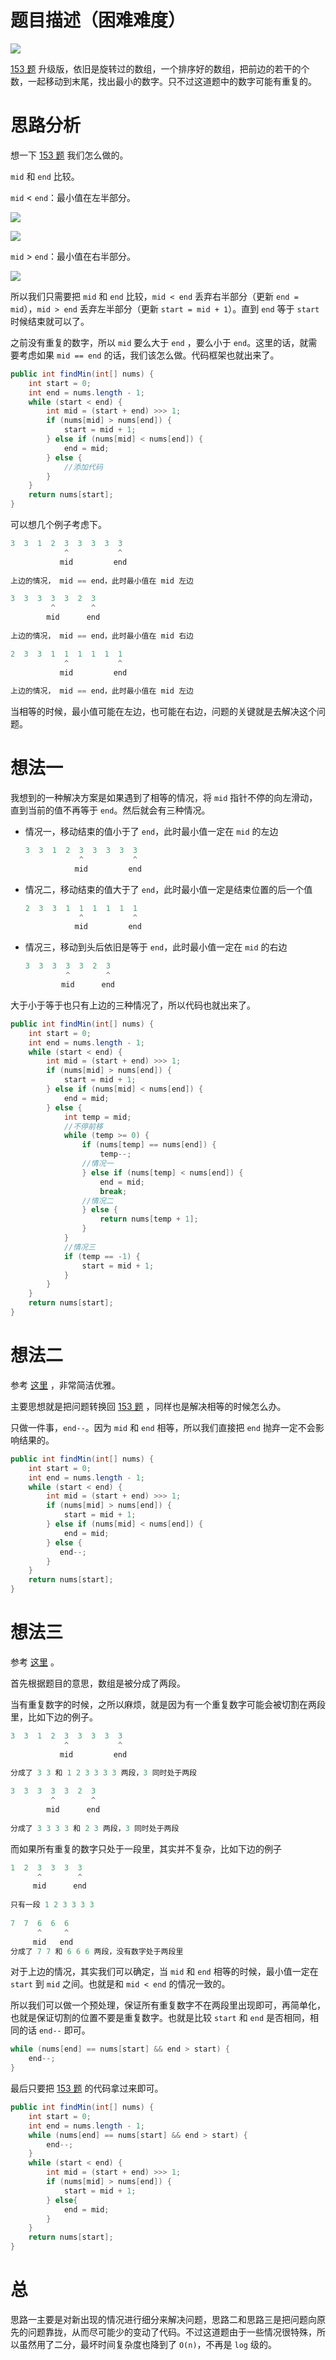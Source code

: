 # 题目描述（困难难度）

![](https://windliang.oss-cn-beijing.aliyuncs.com/154.jpg)

[153 题](https://leetcode.wang/leetcode-153-Find-Minimum-in-Rotated-Sorted-Array.html) 升级版，依旧是旋转过的数组，一个排序好的数组，把前边的若干的个数，一起移动到末尾，找出最小的数字。只不过这道题中的数字可能有重复的。

# 思路分析

想一下 [153 题](https://leetcode.wang/leetcode-153-Find-Minimum-in-Rotated-Sorted-Array.html) 我们怎么做的。

`mid` 和 `end` 比较。

`mid` < `end`：最小值在左半部分。

![](https://windliang.oss-cn-beijing.aliyuncs.com/33_5.jpg)

![](https://windliang.oss-cn-beijing.aliyuncs.com/33_6.jpg)

`mid` > `end`：最小值在右半部分。

![](https://windliang.oss-cn-beijing.aliyuncs.com/33_7.jpg)

所以我们只需要把 `mid` 和 `end` 比较，`mid < end` 丢弃右半部分（更新 `end = mid`），`mid > end` 丢弃左半部分（更新 `start = mid + 1`）。直到 `end` 等于 `start` 时候结束就可以了。

之前没有重复的数字，所以 `mid` 要么大于 `end` ，要么小于 `end`。这里的话，就需要考虑如果 `mid == end` 的话，我们该怎么做。代码框架也就出来了。

```java
public int findMin(int[] nums) {
    int start = 0;
    int end = nums.length - 1;
    while (start < end) {
        int mid = (start + end) >>> 1;
        if (nums[mid] > nums[end]) {
            start = mid + 1;
        } else if (nums[mid] < nums[end]) {
            end = mid;
        } else {
            //添加代码
        }
    }
    return nums[start];
}
```

可以想几个例子考虑下。

```java
3  3  1  2  3  3  3  3  3
            ^           ^
           mid         end 
        
上边的情况， mid == end，此时最小值在 mid 左边

3  3  3  3  3  2  3
         ^        ^
        mid      end 
        
上边的情况， mid == end，此时最小值在 mid 右边

2  3  3  1  1  1  1  1  1
            ^           ^
           mid         end 
        
上边的情况， mid == end，此时最小值在 mid 左边
```

当相等的时候，最小值可能在左边，也可能在右边，问题的关键就是去解决这个问题。

# 想法一

我想到的一种解决方案是如果遇到了相等的情况，将 `mid` 指针不停的向左滑动，直到当前的值不再等于 `end`。然后就会有三种情况。

* 情况一，移动结束的值小于了 `end`，此时最小值一定在 `mid` 的左边

  ```java
  3  3  1  2  3  3  3  3  3
              ^           ^
             mid         end 
  ```

* 情况二，移动结束的值大于了 `end`，此时最小值一定是结束位置的后一个值

  ```java
  2  3  3  1  1  1  1  1  1
              ^           ^
             mid         end 
  ```

* 情况三，移动到头后依旧是等于 `end`，此时最小值一定在 `mid` 的右边

  ```java
  3  3  3  3  3  2  3
           ^        ^
          mid      end 
  ```

大于小于等于也只有上边的三种情况了，所以代码也就出来了。

```java
public int findMin(int[] nums) {
    int start = 0;
    int end = nums.length - 1;
    while (start < end) {
        int mid = (start + end) >>> 1;
        if (nums[mid] > nums[end]) {
            start = mid + 1;
        } else if (nums[mid] < nums[end]) {
            end = mid;
        } else {
            int temp = mid;
            //不停前移
            while (temp >= 0) {
                if (nums[temp] == nums[end]) {
                    temp--;
                //情况一
                } else if (nums[temp] < nums[end]) {
                    end = mid;
                    break;
                //情况二
                } else {
                    return nums[temp + 1];
                }
            }
            //情况三
            if (temp == -1) {
                start = mid + 1;
            }
        }
    }
    return nums[start];
}
```

# 想法二

参考 [这里](https://leetcode.com/problems/find-minimum-in-rotated-sorted-array-ii/discuss/48808/My-pretty-simple-code-to-solve-it) ，非常简洁优雅。

主要思想就是把问题转换回 [153 题](https://leetcode.wang/leetcode-153-Find-Minimum-in-Rotated-Sorted-Array.html) ，同样也是解决相等的时候怎么办。

只做一件事，`end--`。因为 `mid` 和 `end` 相等，所以我们直接把 `end` 抛弃一定不会影响结果的。

```java
public int findMin(int[] nums) {
    int start = 0;
    int end = nums.length - 1;
    while (start < end) {
        int mid = (start + end) >>> 1;
        if (nums[mid] > nums[end]) {
            start = mid + 1;
        } else if (nums[mid] < nums[end]) {
            end = mid;
        } else {
           end--;
        }
    }
    return nums[start];
}
```

# 想法三

参考 [这里](https://leetcode.com/problems/find-minimum-in-rotated-sorted-array-ii/discuss/48815/Only-two-more-lines-code-on-top-of-the-solution-for-Part-I) 。

首先根据题目的意思，数组是被分成了两段。

当有重复数字的时候，之所以麻烦，就是因为有一个重复数字可能会被切割在两段里，比如下边的例子。

```java
3  3  1  2  3  3  3  3  3
            ^           ^
           mid         end 
        
分成了 3 3 和 1 2 3 3 3 3 两段，3 同时处于两段

3  3  3  3  3  2  3
         ^        ^
        mid      end 
        
分成了 3 3 3 3 和 2 3 两段，3 同时处于两段
```

而如果所有重复的数字只处于一段里，其实并不复杂，比如下边的例子

```java
1  2  3  3  3  3
      ^        ^
     mid      end
      
只有一段 1 2 3 3 3 3
    
7  7  6  6  6
      ^     ^
     mid   end
分成了 7 7 和 6 6 6 两段，没有数字处于两段里
```

对于上边的情况，其实我们可以确定，当 `mid` 和 `end`  相等的时候，最小值一定在 `start` 到 `mid` 之间。也就是和 `mid < end`  的情况一致的。

所以我们可以做一个预处理，保证所有重复数字不在两段里出现即可，再简单化，也就是保证切割的位置不要是重复数字。也就是比较 `start` 和 `end` 是否相同，相同的话 `end--` 即可。

```java
while (nums[end] == nums[start] && end > start) {
    end--;
}
```

最后只要把 [153 题](https://leetcode.wang/leetcode-153-Find-Minimum-in-Rotated-Sorted-Array.html)  的代码拿过来即可。

```java
public int findMin(int[] nums) {
    int start = 0;
    int end = nums.length - 1;
    while (nums[end] == nums[start] && end > start) {
        end--;
    }
    while (start < end) {
        int mid = (start + end) >>> 1;
        if (nums[mid] > nums[end]) {
            start = mid + 1;
        } else{
            end = mid;
        }
    }
    return nums[start];
}
```

# 总

思路一主要是对新出现的情况进行细分来解决问题，思路二和思路三是把问题向原先的问题靠拢，从而尽可能少的变动了代码。不过这道题由于一些情况很特殊，所以虽然用了二分，最坏时间复杂度也降到了 `O(n)`，不再是 `log` 级的。
